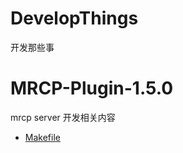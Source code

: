 # DevelopThings
开发那些事

# MRCP-Plugin-1.5.0

mrcp server 开发相关内容

- [Makefile](./MRCP-Plugin-1.5.0/unimrcp-1.5.0/plugins/shenghan-recog/src/Makefile)